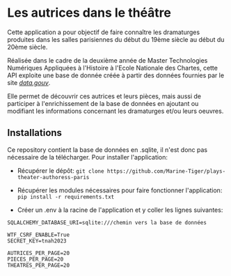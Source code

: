 # Les autrices dans le théâtre #

Cette application a pour objectif de faire connaître les dramaturges produites dans les salles parisiennes du début du 19ème siècle au début du 20ème siècle.

Réalisée dans le cadre  de la deuxième année de Master Technologies Numériques Appliquées à l'Histoire à l'Ecole Nationale des Chartes, cette API exploite une base de donnée créée à partir des données fournies par le site _[data.gouv](https://www.data.gouv.fr/fr/datasets/pieces-de-theatre-ecrites-par-des-femmes-et-representees-a-paris-entre-1809-et-1906/)_.

Elle permet de découvrir ces autrices et leurs pièces, mais aussi de participer à l'enrichissement de la base de données en ajoutant ou modifiant les informations concernant les dramaturges et/ou leurs oeuvres.

## Installations ##

Ce repository contient la base de données en .sqlite, il n'est donc pas nécessaire de la télécharger. 
Pour installer l'application:

- Récupérer le dépôt: 
```git clone https://github.com/Marine-Tiger/plays-theater-authoress-paris```

- Récupérer les modules nécessaires pour faire fonctionner l'application:
```pip install -r requirements.txt```

- Créer un .env à la racine de l'application et y coller les lignes suivantes:
```DEBUG=True
SQLALCHEMY_DATABASE_URI=sqlite:///chemin vers la base de données

WTF_CSRF_ENABLE=True
SECRET_KEY=tnah2023

AUTRICES_PER_PAGE=20
PIECES_PER_PAGE=20
THEATRES_PER_PAGE=20
```
